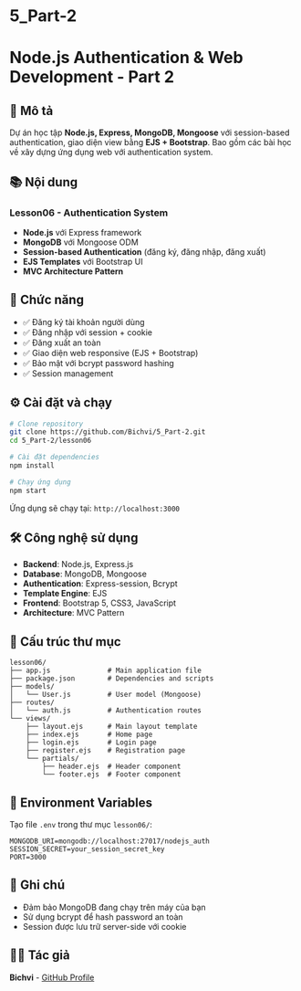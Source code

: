 # 5_Part-2
# Node.js Authentication & Web Development - Part 2

## 📌 Mô tả
Dự án học tập **Node.js, Express, MongoDB, Mongoose** với session-based authentication, giao diện view bằng **EJS + Bootstrap**. Bao gồm các bài học về xây dựng ứng dụng web với authentication system.

## 📚 Nội dung
### Lesson06 - Authentication System
- **Node.js** với Express framework
- **MongoDB** với Mongoose ODM
- **Session-based Authentication** (đăng ký, đăng nhập, đăng xuất)
- **EJS Templates** với Bootstrap UI
- **MVC Architecture Pattern**

## 🚀 Chức năng
- ✅ Đăng ký tài khoản người dùng
- ✅ Đăng nhập với session + cookie
- ✅ Đăng xuất an toàn
- ✅ Giao diện web responsive (EJS + Bootstrap)
- ✅ Bảo mật với bcrypt password hashing
- ✅ Session management

## ⚙️ Cài đặt và chạy
```bash
# Clone repository
git clone https://github.com/Bichvi/5_Part-2.git
cd 5_Part-2/lesson06

# Cài đặt dependencies
npm install

# Chạy ứng dụng
npm start
```

Ứng dụng sẽ chạy tại: `http://localhost:3000`

## 🛠️ Công nghệ sử dụng
- **Backend**: Node.js, Express.js
- **Database**: MongoDB, Mongoose
- **Authentication**: Express-session, Bcrypt
- **Template Engine**: EJS
- **Frontend**: Bootstrap 5, CSS3, JavaScript
- **Architecture**: MVC Pattern

## 📂 Cấu trúc thư mục
```
lesson06/
├── app.js              # Main application file
├── package.json        # Dependencies and scripts
├── models/
│   └── User.js         # User model (Mongoose)
├── routes/
│   └── auth.js         # Authentication routes
└── views/
    ├── layout.ejs      # Main layout template
    ├── index.ejs       # Home page
    ├── login.ejs       # Login page
    ├── register.ejs    # Registration page
    └── partials/
        ├── header.ejs  # Header component
        └── footer.ejs  # Footer component
```

## 🔧 Environment Variables
Tạo file `.env` trong thư mục `lesson06/`:
```env
MONGODB_URI=mongodb://localhost:27017/nodejs_auth
SESSION_SECRET=your_session_secret_key
PORT=3000
```

## 📝 Ghi chú
- Đảm bảo MongoDB đang chạy trên máy của bạn
- Sử dụng bcrypt để hash password an toàn
- Session được lưu trữ server-side với cookie

## 👨‍💻 Tác giả
**Bichvi** - [GitHub Profile](https://github.com/Bichvi)
